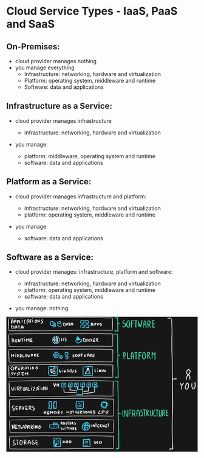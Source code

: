 # Cloud Service Types - IaaS, PaaS and SaaS

## On-Premises: 
- cloud provider manages nothing
- you manage everything
    - Infrastructure: networking, hardware and virtualization
    - Platform: operating system, middleware and runtime
    - Software: data and applications

## Infrastructure as a Service:
- cloud provider manages infrastructure
    - infrastructure: networking, hardware and virtualization

- you manage:
    - platform: middleware, operating system and runtime
    - software: data and applications

## Platform as a Service:
- cloud provider manages infrastructure and platform:
    - infrastructure: networking, hardware and virtualization
    - platform: operating system, middleware and runtime

- you manage:
    - software: data and applications

## Software as a Service:
- cloud provider manages: infrastructure, platform and software:
    - infrastructure: networking, hardware and virtualization
    - platform: operating system, middleware and runtime
    - software: data and applications

- you manage: nothing

<img src="..\Images\cloudServiceTypes.png" alt="cloudServiceTypes.png" />
